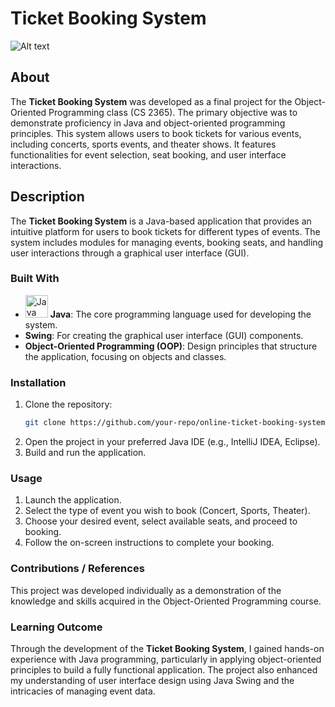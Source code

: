 # Ticket Booking System
![Alt text](https://github.com/Dhruvbam/Ticket-Booking-System/blob/main/tbs.jpg)

## About
The **Ticket Booking System** was developed as a final project for the Object-Oriented Programming class (CS 2365). The primary objective was to demonstrate proficiency in Java and object-oriented programming principles. This system allows users to book tickets for various events, including concerts, sports events, and theater shows. It features functionalities for event selection, seat booking, and user interface interactions.

## Description
The **Ticket Booking System** is a Java-based application that provides an intuitive platform for users to book tickets for different types of events. The system includes modules for managing events, booking seats, and handling user interactions through a graphical user interface (GUI).

### Built With
- <a href="https://www.java.com/" target="_blank" rel="noreferrer"><img src="https://img.shields.io/badge/Java-ED8B00?style=for-the-badge&logo=java&logoColor=white" width="36" height="36" alt="Java" /></a> **Java**: The core programming language used for developing the system.
- **Swing**: For creating the graphical user interface (GUI) components.
- **Object-Oriented Programming (OOP)**: Design principles that structure the application, focusing on objects and classes.

### Installation
1. Clone the repository:
    ```bash
    git clone https://github.com/your-repo/online-ticket-booking-system.git
    ```
2. Open the project in your preferred Java IDE (e.g., IntelliJ IDEA, Eclipse).
3. Build and run the application.

### Usage
1. Launch the application.
2. Select the type of event you wish to book (Concert, Sports, Theater).
3. Choose your desired event, select available seats, and proceed to booking.
4. Follow the on-screen instructions to complete your booking.

### Contributions / References
This project was developed individually as a demonstration of the knowledge and skills acquired in the Object-Oriented Programming course.

### Learning Outcome
Through the development of the **Ticket Booking System**, I gained hands-on experience with Java programming, particularly in applying object-oriented principles to build a fully functional application. The project also enhanced my understanding of user interface design using Java Swing and the intricacies of managing event data.
